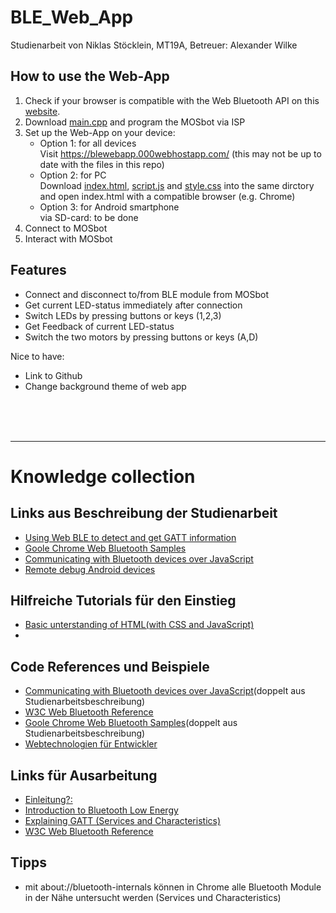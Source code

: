 # BLE_Web_App

Studienarbeit von Niklas Stöcklein, MT19A,
Betreuer: Alexander Wilke

## How to use the Web-App

1. Check if your browser is compatible with the Web Bluetooth API on this [website](https://developer.mozilla.org/en-US/docs/Web/API/Web_Bluetooth_API).
2. Download [main.cpp](https://github.com/nik21-nik/BLE_Web_App/blob/main/MOSbot_RGB_BLE/MOSbot_RGB_BLE/main.cpp) and program the MOSbot via ISP
3. Set up the Web-App on your device:
    - Option 1: for all devices <br>
        Visit https://blewebapp.000webhostapp.com/ (this may not be up to date with the files in this repo)
    - Option 2: for PC <br>
        Download [index.html](https://github.com/nik21-nik/BLE_Web_App/blob/main/Web_App/index.html), [script.js](https://github.com/nik21-nik/BLE_Web_App/blob/main/Web_App/script.js) and [style.css](https://github.com/nik21-nik/BLE_Web_App/blob/main/Web_App/style.css) into the same dirctory and open index.html with a compatible browser (e.g. Chrome)
    - Option 3: for Android smartphone <br>
        via SD-card: to be done
4. Connect to MOSbot
5. Interact with MOSbot


## Features
- Connect and disconnect to/from BLE module from MOSbot
- Get current LED-status immediately after connection
- Switch LEDs by pressing buttons or keys (1,2,3)
- Get Feedback of current LED-status
- Switch the two motors by pressing buttons or keys (A,D)

Nice to have:
- Link to Github
- Change background theme of web app 

<br>
<br>
<br>

---

# Knowledge collection

## Links aus Beschreibung der Studienarbeit

- [Using Web BLE to detect and get GATT information](https://www.youtube.com/watch?v=TsXUcAKi790)
- [Goole Chrome Web Bluetooth Samples](https://googlechrome.github.io/samples/web-bluetooth/index.html)
- [Communicating with Bluetooth devices over JavaScript](https://web.dev/bluetooth/)
- [Remote debug Android devices](https://developer.chrome.com/docs/devtools/remote-debugging/)

## Hilfreiche Tutorials für den Einstieg

- [Basic unterstanding of HTML(with CSS and JavaScript)](https://www.youtube.com/watch?v=qz0aGYrrlhU)
-

## Code References und Beispiele

- [Communicating with Bluetooth devices over JavaScript](https://web.dev/bluetooth/)(doppelt aus Studienarbeitsbeschreibung)
- [W3C Web Bluetooth Reference](https://webbluetoothcg.github.io/web-bluetooth/)
- [Goole Chrome Web Bluetooth Samples](https://googlechrome.github.io/samples/web-bluetooth/index.html)(doppelt aus Studienarbeitsbeschreibung)
- [Webtechnologien für Entwickler](https://developer.mozilla.org/de/docs/Web)

## Links für Ausarbeitung

- [Einleitung?:](https://www.heise.de/developer/artikel/Features-von-uebermorgen-die-Web-Bluetooth-API-3167796.html)
- [Introduction to Bluetooth Low Energy](https://learn.adafruit.com/introduction-to-bluetooth-low-energy/introduction)
- [Explaining GATT (Services and Characteristics)](https://www.oreilly.com/library/view/getting-started-with/9781491900550/ch04.html)
- [W3C Web Bluetooth Reference](https://webbluetoothcg.github.io/web-bluetooth/)


## Tipps
- mit about://bluetooth-internals können in Chrome alle Bluetooth Module in der Nähe untersucht werden (Services und Characteristics)